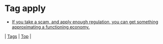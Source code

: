 <!--
title: Tag apply
date: 2020-06-28T15:26:59.197Z
tags:
-->
# Tag apply

 * [If you take a scam, and apply enough regulation, you can get something approximating a functioning economy.](71957594791.md)

| [Tags](tags.md) | [Top](index.md) |
